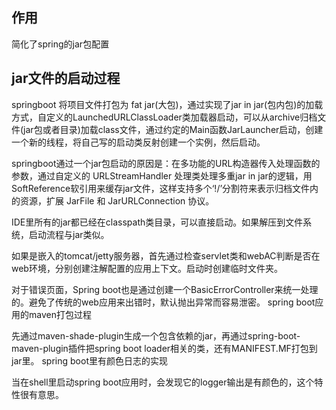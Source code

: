 ## 作用

简化了spring的jar包配置

## jar文件的启动过程

springboot 将项目文件打包为 fat jar(大包)，通过实现了jar in jar(包内包)的加载方式，自定义的LaunchedURLClassLoader类加载器启动，可以从archive归档文件(jar包或者目录)加载class文件，通过约定的Main函数JarLauncher启动，创建一个新的线程，将自己写的启动类反射创建一个实例，然后启动。

springboot通过一个jar包启动的原因是：在多功能的URL构造器传入处理函数的参数，通过自定义的 URLStreamHandler 处理类处理多重jar in jar的逻辑，用SoftReference软引用来缓存jar文件，这样支持多个‘!/’分割符来表示归档文件内的资源，扩展 JarFile 和 JarURLConnection 协议。

IDE里所有的jar都已经在classpath类目录，可以直接启动。如果解压到文件系统，启动流程与jar类似。

如果是嵌入的tomcat/jetty服务器，首先通过检查servlet类和webAC判断是否在web环境，分别创建注解配置的应用上下文。启动时创建临时文件夹。

对于错误页面，Spring boot也是通过创建一个BasicErrorController来统一处理的。避免了传统的web应用来出错时，默认抛出异常而容易泄密。
spring boot应用的maven打包过程

先通过maven-shade-plugin生成一个包含依赖的jar，再通过spring-boot-maven-plugin插件把spring boot loader相关的类，还有MANIFEST.MF打包到jar里。
spring boot里有颜色日志的实现

当在shell里启动spring boot应用时，会发现它的logger输出是有颜色的，这个特性很有意思。